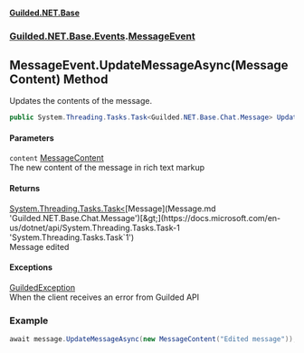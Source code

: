 #### [Guilded.NET.Base](Guilded_NET_Base.md 'Guilded.NET.Base')
### [Guilded.NET.Base.Events](Guilded_NET_Base.md#Guilded_NET_Base_Events 'Guilded.NET.Base.Events').[MessageEvent](MessageEvent.md 'Guilded.NET.Base.Events.MessageEvent')
## MessageEvent.UpdateMessageAsync(MessageContent) Method
Updates the contents of the message.  
```csharp
public System.Threading.Tasks.Task<Guilded.NET.Base.Chat.Message> UpdateMessageAsync(Guilded.NET.Base.Chat.MessageContent content);
```
#### Parameters
<a name='Guilded_NET_Base_Events_MessageEvent_UpdateMessageAsync(Guilded_NET_Base_Chat_MessageContent)_content'></a>
`content` [MessageContent](MessageContent.md 'Guilded.NET.Base.Chat.MessageContent')  
The new content of the message in rich text markup
  
#### Returns
[System.Threading.Tasks.Task&lt;](https://docs.microsoft.com/en-us/dotnet/api/System.Threading.Tasks.Task-1 'System.Threading.Tasks.Task`1')[Message](Message.md 'Guilded.NET.Base.Chat.Message')[&gt;](https://docs.microsoft.com/en-us/dotnet/api/System.Threading.Tasks.Task-1 'System.Threading.Tasks.Task`1')  
Message edited
#### Exceptions
[GuildedException](GuildedException.md 'Guilded.NET.Base.GuildedException')  
When the client receives an error from Guilded API
### Example
```csharp
await message.UpdateMessageAsync(new MessageContent("Edited message"));  
```
